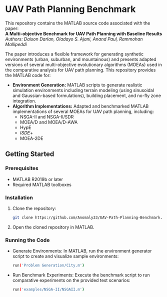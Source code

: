 # UAV Path Planning Benchmark

This repository contains the MATLAB source code associated with the paper:  
**A Multi-objective Benchmark for UAV Path Planning with Baseline Results**  
*Authors: Daison Darlan, Oladayo S. Ajani, Anand Paul, Rammohan Mallipeddi*

The paper introduces a flexible framework for generating synthetic environments (urban, suburban, and mountainous) and presents adapted versions of several multi-objective evolutionary algorithms (MOEAs) used in the comparative analysis for UAV path planning. This repository provides the MATLAB code for:

- **Environment Generation:** MATLAB scripts to generate realistic simulation environments including terrain modeling (using sinusoidal and Gaussian-based formulations), building placement, and no-fly zone integration.
- **Algorithm Implementations:** Adapted and benchmarked MATLAB implementations of several MOEAs for UAV path planning, including:
  - NSGA-II and NSGA-II/SDR
  - MOEA/D and MOEA/D-AWA
  - HypE
  - 𝐼𝑆𝐷𝐸+
  - MOEA-2DE

## Getting Started

### Prerequisites
- MATLAB R2019b or later
- Required MATLAB toolboxes

### Installation
1. Clone the repository:
   ```bash
   git clone https://github.com/Anomaly33/UAV-Path-Planning-Benchmark.git
2. Open the cloned repository in MATLAB.

### Running the Code
- Generate Environments: In MATLAB, run the environment generator script to create and visualize sample environments:
  ```bash
  run('Problem Generation/City.m')
- Run Benchmark Experiments: Execute the benchmark script to run comparative experiments on the provided test scenarios:
  ```bash
  run('examples/NSGA-II/NSGAII.m')
